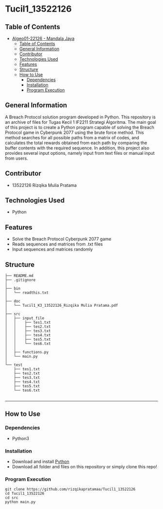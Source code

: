 # Tucil1_13522126
## Table of Contents
- [Algeo01-22126 - Mandala Jaya](#algeo01-22126---mandala-jaya)
  - [Table of Contents](#table-of-contents)
  - [General Information](#general-information)
  - [Contributor](#contributor)
  - [Technologies Used](#technologies-used)
  - [Features](#features)
  - [Structure](#structure)
  - [How to Use](#how-to-use)
    - [Dependencies](#dependencies)
    - [Installation](#installation)
    - [Program Execution](#program-execution)

## General Information
A Breach Protocol solution program developed in Python. This repository is an archive of files for Tugas Kecil 1 IF2211 Strategi Algoritma. The main goal of this project is to create a Python program capable of solving the Breach Protocol game in Cyberpunk 2077 using the brute force method. This method searches for all possible paths from a matrix of codes, and calculates the total rewards obtained from each path by comparing the buffer contents with the required sequence. In addition, this project also provides several input options, namely input from text files or manual input from users.

## Contributor
- 13522126 Rizqika Mulia Pratama

## Technologies Used
- Python

## Features
- Solve the Breach Protocol Cyberpunk 2077 game
- Reads sequences and matrices from .txt files
- Input sequences and matrices randomly

## Structure

```
├── README.md
├── .gitignore
│ 
├── bin
│   └── readthis.txt
│       
├── doc
│   └── Tucil1_K3_13522126_Rizqika Mulia Pratama.pdf
│ 
├── src
│   ├── input_file
│   │    ├── tes1.txt
│   │    ├── tes2.txt
│   │    ├── tes3.txt
│   │    ├── tes4.txt
│   │    ├── tes5.txt
│   │    └── tes6.txt
│   │
│   ├── functions.py
│   └── main.py
│ 
└── test
    ├── tes1.txt
    ├── tes2.txt
    ├── tes3.txt
    ├── tes4.txt
    ├── tes5.txt
    └── tes6.txt
    
```

---

## How to Use

### Dependencies
- Python3

### Installation
- Download and install [Python](https://www.python.org/downloads/)
- Download all folder and files on this repository or simply clone this repo!

### Program Execution
    git clone https://github.com/rizqikapratamaa/Tucil1_13522126
    cd Tucil1_13522126
    cd src
    python main.py

